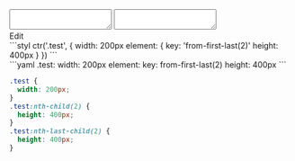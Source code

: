 <div data-size="210" class="code-cont" data-example="from-first-last">
    <div class="code">
        <div class="code-wrap">
            <textarea id="stylus"></textarea>
            <textarea id="css"></textarea>
            <div class="edit-code">
                <span>Edit</span>
            </div>
        </div>
    </div>
</div>


<div data-size="210" data-examples="stylus"></div>
```styl
ctr('.test', {
  width: 200px
  element: {
    key: 'from-first-last(2)'
    height: 400px
  }
})
```

<div data-size="210" data-examples="yaml"></div>
```yaml
.test:
  width: 200px
  element:
    key: from-first-last(2)
    height: 400px
```

```css
.test {
  width: 200px;
}
.test:nth-child(2) {
  height: 400px;
}
.test:nth-last-child(2) {
  height: 400px;
}
```
<div class="cf"></div>
